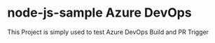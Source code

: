 # node-js-sample Azure DevOps 
This Project is simply used to test Azure DevOps Build and PR Trigger
